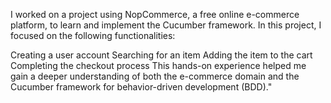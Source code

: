 I worked on a project using NopCommerce, a free online e-commerce platform, to learn and implement the Cucumber framework. In this project, I focused on the following functionalities:

Creating a user account
Searching for an item
Adding the item to the cart
Completing the checkout process
This hands-on experience helped me gain a deeper understanding of both the e-commerce domain and the Cucumber framework for behavior-driven development (BDD)."
